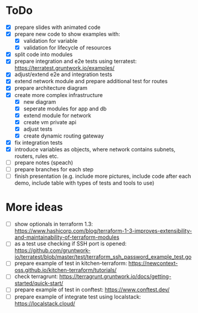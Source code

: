 # ToDo

- [x] prepare slides with animated code
- [x] prepare new code to show examples with:
  - [x] validation for variable
  - [x] validation for lifecycle of resources 
- [x] split code into modules
- [x] prepare integration and e2e tests using terratest: https://terratest.gruntwork.io/examples/
- [x] adjust/extend e2e and integration tests
- [x] extend network module and prepare additional test for routes
- [x] prepare architecture diagram
- [x] create more complex infrastructure
  - [x] new diagram
  - [x] seperate modules for app and db
  - [x] extend module for network
  - [x] create vm private api
  - [x] adjust tests
  - [x] create dynamic routing gateway
- [x] fix integration tests
- [x] introduce variables as objects, where network contains subnets, routers, rules etc.
- [ ] prepare notes (speach)
- [ ] prepare branches for each step
- [ ] finish presentation (e.g. include more pictures, include code after each demo, include table with types of tests and tools to use)

# More ideas

- [ ] show optionals in terraform 1.3: https://www.hashicorp.com/blog/terraform-1-3-improves-extensibility-and-maintainability-of-terraform-modules
- [ ] as a test use checking if SSH port is opened: https://github.com/gruntwork-io/terratest/blob/master/test/terraform_ssh_password_example_test.go
- [ ] prepare example of test in kitchen-terraform: https://newcontext-oss.github.io/kitchen-terraform/tutorials/
- [ ] check terragrunt: https://terragrunt.gruntwork.io/docs/getting-started/quick-start/
- [ ] prepare example of test in conftest: https://www.conftest.dev/
- [ ] prepare example of integrate test using localstack: https://localstack.cloud/
